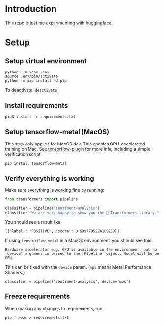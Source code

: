 # Introduction

This repo is just me experimenting with huggingface.

# Setup

## Setup virtual environment
```commandline
python3 -m venv .env
source .env/bin/activate
python -m pip install -U pip
```

To deactivate:
`deactivate`

## Install requirements

`pip3 install -r requirements.txt`

## Setup tensorflow-metal (MacOS)

This step only applies for MacOS dev. This enables GPU-accelerated training on Mac.
See [tensorflow-plugin](https://developer.apple.com/metal/tensorflow-plugin/) for more info, including a simple verification script.

`pip install tensorflow-metal`

## Verify everything is working

Make sure everything is working fine by running:

```python
from transformers import pipeline

classifier = pipeline("sentiment-analysis")
classifier("We are very happy to show you the 🤗 Transformers library.")
```

You should see a result like
```
[{'label': 'POSITIVE', 'score': 0.9997795224189758}]
```

If using `tensforflow-metal` in a MacOS environment, you should see this:
```commandline
Hardware accelerator e.g. GPU is available in the environment, but no `device` argument is passed to the `Pipeline` object. Model will be on CPU.
```

This can be fixed with the `device` param. (`mps` means Metal Performance Shaders.) 

`classifier = pipeline("sentiment-analysis", device='mps')`

## Freeze requirements

When making any changes to requirements, run:

`pip freeze > requirements.txt`
